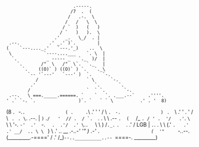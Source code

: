                              .-----.
                            /7  .  (
                           /   .-.  \
                          /   /   \  \
                         / `  )   (   )
                        / `   )   ).  \
                      .'  _.   \_/  . |
     .--.           .' _.' )`.        |
    (    `---...._.'   `---.'_)    ..  \
     \            `----....___    `. \  |
      `.           _ ----- _   `._  )/  |
        `.       /"  \   /"  \`.  `._   |
          `.    ((O)` ) ((O)` ) `.   `._\
            `-- '`---'   `---' )  `.    `-.
               /                  ` \      `-.
             .'                      `.       `.
            /                     `  ` `.       `-.
     .--.   \ ===._____.======. `    `   `. .___.--`     .''''.
    ' .` `-. `.                )`. `   ` ` \          .' . '  8)
   (8  .  ` `-.`.               ( .  ` `  .`\      .'  '    ' /
    \  `. `    `-.               ) ` .   ` ` \  .'   ' .  '  /
     \ ` `.  ` . \`.    .--.     |  ` ) `   .``/   '  // .  /
      `.  ``. .   \ \   .-- `.  (  ` /_   ` . / ' .  '/   .'
        `. ` \  `  \ \  '-.   `-'  .'  `-.  `   .  .'/  .'
          \ `.`.  ` \ \    ) /`._.`       `.  ` .  .'  /
    LGB    |  `.`. . \ \  (.'               `.   .'  .'
        __/  .. \ \ ` ) \                     \.' .. \__
 .-._.-'     '"  ) .-'   `.                   (  '"     `-._.--.
(_________.-====' / .' /\_)`--..__________..-- `====-. _________)